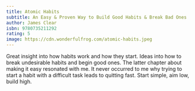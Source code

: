 ```yaml
---
title: Atomic Habits
subtitle: An Easy & Proven Way to Build Good Habits & Break Bad Ones
author: James Clear
isbn: 9780735211292
rating: 5
image: https://cdn.wonderfulfrog.com/atomic-habits.jpeg
---
```


Great insight into how habits work and how they start. Ideas into how to break undesirable habits and begin good ones. The latter chapter about making it easy resonated with me. It never occurred to me why trying to start a habit with a difficult task leads to quitting fast. Start simple, aim low, build high.
